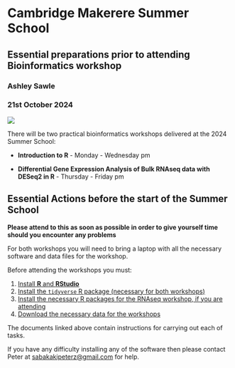 # Cambridge Makerere Summer School
## Essential preparations prior to attending Bioinformatics workshop
### Ashley Sawle
### 21st October 2024

![](./images/Logos.png)

There will be two practical bioinformatics workshops delivered at the 2024 Summer School:

* **Introduction to R**  - Monday - Wednesday pm

* **Differential Gene Expression Analysis of Bulk RNAseq data with DESeq2 in R** - Thursday - Friday pm

## **Essential Actions before the start of the Summer School** 

**Please attend to this as soon as possible in order to give yourself time should you encounter any problems**

For both workshops you will need to bring a laptop with all the necessary
software and data files for the workshop. 

Before attending the workshops you must:

1. [Install **R** and **RStudio**](Precourse_Instructions.html#installing-r-and-rstudio)
2. [Install the `tidyverse` R package (necessary for both workshops)](Precourse_Instructions.html#installing-the-tidyverse-r-package)
2. [Install the necessary R packages for the RNAseq workshop, if you are attending](Precourse_Instructions.html#installing-packages-for-the-differential-gene-expression-analysis-workshop)
3. [Download the necessary data for the workshops](Precourse_Instructions.html#installing-packages-for-the-differential-gene-expression-analysis-workshop)

The documents linked above contain instructions for carrying out each of tasks.

If you have any difficulty installing any of the software then please contact
Peter at sabakakipeterz@gmail.com for help.

